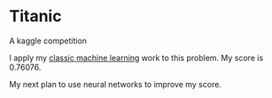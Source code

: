 # Titanic
A kaggle competition

I apply my [classic machine learning](https://github.com/farah-samat/classic-machine-learning) work to this problem. My score is 0.76076.

My next plan to use neural networks to improve my score.

